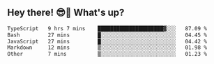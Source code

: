 ## Hey there! 😎👋 What's up?

<!--START_SECTION:waka-->

```txt
TypeScript   9 hrs 7 mins    █████████████████████▓░░░   87.09 %
Bash         27 mins         █░░░░░░░░░░░░░░░░░░░░░░░░   04.45 %
JavaScript   27 mins         █░░░░░░░░░░░░░░░░░░░░░░░░   04.42 %
Markdown     12 mins         ▒░░░░░░░░░░░░░░░░░░░░░░░░   01.98 %
Other        7 mins          ▒░░░░░░░░░░░░░░░░░░░░░░░░   01.23 %
```

<!--END_SECTION:waka-->

